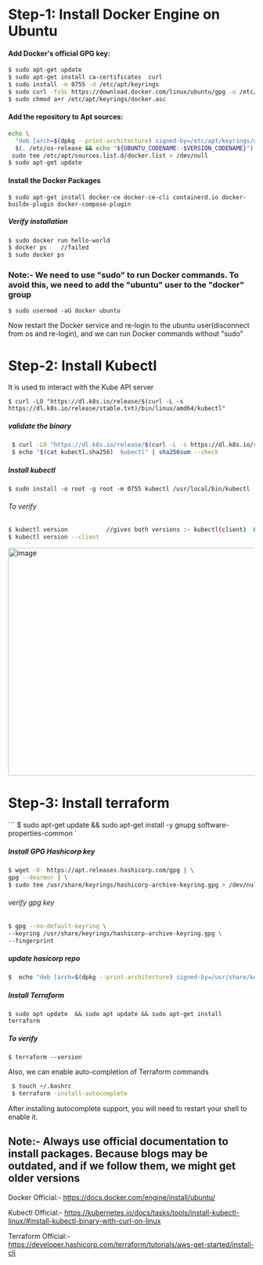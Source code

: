 # Step-1: Install Docker Engine on Ubuntu
#### Add Docker's official GPG key:
```bash 
$ sudo apt-get update 
$ sudo apt-get install ca-certificates  curl 
$ sudo install -m 0755 -d /etc/apt/keyrings 
$ sudo curl -fsSL https://download.docker.com/linux/ubuntu/gpg -o /etc/apt/keyrings/docker.asc 
$ sudo chmod a+r /etc/apt/keyrings/docker.asc 
```

#### Add the repository to Apt sources:
``` bash
echo \
  "deb [arch=$(dpkg --print-architecture) signed-by=/etc/apt/keyrings/docker.asc] https://download.docker.com/linux/ubuntu \
  $(. /etc/os-release && echo "${UBUNTU_CODENAME:-$VERSION_CODENAME}") stable" | \
 sudo tee /etc/apt/sources.list.d/docker.list > /dev/null
$ sudo apt-get update
```

#### Install the Docker Packages
``` $ sudo apt-get install docker-ce docker-ce-cli containerd.io docker-buildx-plugin docker-compose-plugin ```

##### Verify installation 
``` bash
$ sudo docker run hello-world
$ docker ps    //failed
$ sudo docker ps
```


### Note:-  We need to use "sudo" to run Docker commands. To avoid this, we need to add the "ubuntu" user to the "docker" group 
```$ sudo usermod -aG docker ubuntu ```

Now restart the Docker service and re-login to the ubuntu user(disconnect from os and re-login), and we can run Docker commands without "sudo"

# Step-2: Install Kubectl 
It is used to interact with the Kube API server 

```$ curl -LO "https://dl.k8s.io/release/$(curl -L -s https://dl.k8s.io/release/stable.txt)/bin/linux/amd64/kubectl" ```

##### validate the binary
```bash 
 $ curl -LO "https://dl.k8s.io/release/$(curl -L -s https://dl.k8s.io/release/stable.txt)/bin/linux/amd64/kubectl.sha256" 
 $ echo "$(cat kubectl.sha256)  kubectl" | sha256sum --check
```
##### Install kubectl 
``` $ sudo install -o root -g root -m 0755 kubectl /usr/local/bin/kubectl ```

###### To verify 
``` bash
$ kubectl version           //gives both versions :- kubectl(client)  & k8s tool (server)
$ kubectl version --client
```
<img width="1186" height="464" alt="image" src="https://github.com/user-attachments/assets/e5b85be7-214e-4a40-a793-ee46a41f7385" />

# Step-3: Install terraform 
``` $ sudo apt-get update && sudo apt-get install -y gnupg software-properties-common  `

##### Install GPG Hashicorp key
```bash
$ wget -O- https://apt.releases.hashicorp.com/gpg | \
gpg --dearmor | \
$ sudo tee /usr/share/keyrings/hashicorp-archive-keyring.gpg > /dev/null 
```
###### verify gpg key 
```bash
$ gpg --no-default-keyring \
--keyring /usr/share/keyrings/hashicorp-archive-keyring.gpg \
--fingerprint
```
 ##### update hasicorp repo
```bash
$  echo "deb [arch=$(dpkg --print-architecture) signed-by=/usr/share/keyrings/hashicorp-archive-keyring.gpg] https://apt.releases.hashicorp.com $(grep -oP '(?<=UBUNTU_CODENAME=).*' /etc/os-release || lsb_release -cs) main" | sudo tee /etc/apt/sources.list.d/hashicorp.list
```
 ##### Install Terraform  
 ``` $ sudo apt update  && sudo apt update && sudo apt-get install terraform  ```

##### To verify
``` $ terraform --version  ```

 Also, we can enable auto-completion of Terraform commands 
 ```bash
  $ touch ~/.bashrc
  $ terraform -install-autocomplete
```
After installing autocomplete support, you will need to restart your shell to enable it.

## Note:- Always use official documentation to install packages. Because blogs may be outdated, and if we follow them, we might get older versions 
Docker Official:-  https://docs.docker.com/engine/install/ubuntu/  

Kubectl Official:- https://kubernetes.io/docs/tasks/tools/install-kubectl-linux/#install-kubectl-binary-with-curl-on-linux

Terraform Official:- https://developer.hashicorp.com/terraform/tutorials/aws-get-started/install-cli
